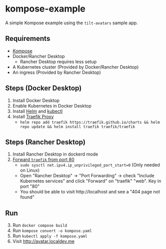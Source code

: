 
# kompose-example

A simple Kompose example using the `tilt-avatars` sample app.

## Requirements

- [Kompose](https://kompose.io/)
- Docker/Rancher Desktop
  - Rancher Desktop requires less setup
- A Kubernetes cluster (Provided by Docker/Rancher Desktop)
- An ingress (Provided by Rancher Desktop)

## Steps (Docker Desktop)

1. Install Docker Desktop
2. Enable Kubernetes in Docker Desktop
3. Install [Helm](https://helm.sh/docs/intro/install/) and [kubectl](https://kubernetes.io/docs/tasks/tools/)
4. Install [Traefik Proxy](https://doc.traefik.io/traefik/getting-started/install-traefik/#use-the-helm-chart)
   - `helm repo add traefik https://traefik.github.io/charts && helm repo update && helm install traefik traefik/traefik`

## Steps (Rancher Desktop)

1. Install Rancher Desktop in dockerd mode
2. [Forward `traefik` from port 80](https://docs.rancherdesktop.io/getting-started/installation#traefik-port-binding-access)
   - `sudo sysctl net.ipv4.ip_unprivileged_port_start=0` (Only needed on Linux)
   - Open "Rancher Desktop" -> "Port Forwarding" -> check "Include Kubernetes services" and click "Forward" on "traefik" "web". Key in port "80"
   - You should be able to visit http://localhost and see a "404 page not found"

## Run

3. Run `docker compose build`
4. Run `kompose convert -o kompose.yaml`
5. Run `kubectl apply -f kompose.yaml`
6. Visit http://avatar.localdev.me

<!-- vim: set conceallevel=2 et ts=2 sw=2: -->
